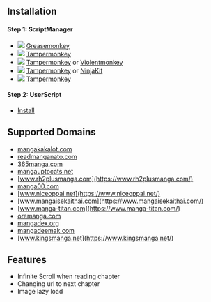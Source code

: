 ## Installation
#### Step 1: ScriptManager
* ![](https://raw.githubusercontent.com/reek/anti-adblock-killer/gh-pages/images/firefox.png) [Greasemonkey](https://addons.mozilla.org/firefox/addon/greasemonkey/)
* ![](https://raw.githubusercontent.com/reek/anti-adblock-killer/gh-pages/images/chrome.png) [Tampermonkey](https://chrome.google.com/webstore/detail/tampermonkey/dhdgffkkebhmkfjojejmpbldmpobfkfo)
* ![](https://raw.githubusercontent.com/reek/anti-adblock-killer/gh-pages/images/opera.png) [Tampermonkey](https://addons.opera.com/extensions/details/tampermonkey-beta/) or [Violentmonkey](https://addons.opera.com/extensions/details/violent-monkey/) 
* ![](https://raw.githubusercontent.com/reek/anti-adblock-killer/gh-pages/images/safari.png) [Tampermonkey](https://safari.tampermonkey.net/tampermonkey.safariextz) or [NinjaKit](https://github.com/os0x/NinjaKit)
* ![](https://raw.githubusercontent.com/reek/anti-adblock-killer/gh-pages/images/msedge.png) [Tampermonkey](https://www.microsoft.com/store/p/tampermonkey/9nblggh5162s)

#### Step 2: UserScript
* [Install](https://github.com/Plong-Wasin/manga-infinite-scroll/raw/main/mangaInfiniteScrollBundle.user.js)

## Supported Domains
* [mangakakalot.com](https://mangakakalot.com/)
* [readmanganato.com](https://readmanganato.com/)
* [365manga.com](https://365manga.com/)
* [mangauptocats.net](https://mangauptocats.net/)
* [www.rh2plusmanga.com](https://www.rh2plusmanga.com/)
* [manga00.com](https://manga00.com/)
* [www.niceoppai.net](https://www.niceoppai.net/)
* [www.mangaisekaithai.com](https://www.mangaisekaithai.com/)
* [www.manga-titan.com](https://www.manga-titan.com/)
* [oremanga.com](https://oremanga.com/)
* [mangadex.org](https://mangadex.org/)
* [mangadeemak.com](https://mangadeemak.com/)
* [www.kingsmanga.net](https://www.kingsmanga.net/)

## Features
* Infinite Scroll when reading chapter
* Changing url to next chapter
* Image lazy load